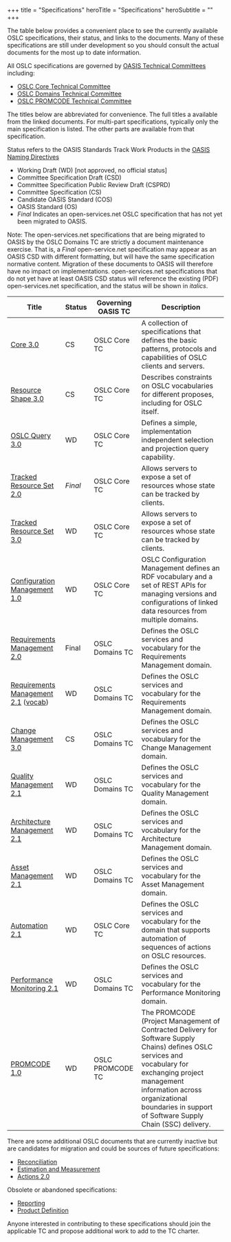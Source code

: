 +++
title = "Specifications"
heroTitle = "Specifications"
heroSubtitle = ""
+++

The table below provides a convenient place to see the currently available OSLC specifications, their status, and links to the documents.  Many of these specifications are still under development so you should consult the actual documents for the most up to date information.

All OSLC specifications are governed by [OASIS Technical Committees](http://www.oasis-oslc.org) including:

* [OSLC Core Technical Committee](https://www.oasis-open.org/committees/oslc-core)
* [OSLC Domains Technical Committee](https://www.oasis-open.org/committees/oslc-domains)
* [OSLC PROMCODE Technical Committee](https://www.oasis-open.org/committees/oslc-promcode)

The titles below are abbreviated for convenience. The full titles a available from the linked documents. For multi-part specifications, typically only the main specification is listed. The other parts are available from that specification.
 
Status refers to the OASIS Standards Track Work Products in the [OASIS Naming Directives](http://docs.oasis-open.org/specGuidelines/ndr/namingDirectives.html#stage)

* Working Draft (WD) \[not approved, no official status\]
* Committee Specification Draft (CSD)
* Committee Specification Public Review Draft (CSPRD)
* Committee Specification (CS)
* Candidate OASIS Standard (COS)
* OASIS Standard (OS)
* *Final* Indicates an open-services.net OSLC specification that has not yet been migrated to OASIS.

Note: The open-services.net specifications that are being migrated to OASIS by the OSLC Domains TC are strictly a document maintenance exercise. That is, a *Final* open-service.net specification may appear as an OASIS CSD with different formatting, but will have the same specification normative content. Migration of these documents to OASIS will therefore have no impact on implementations. open-services.net specifications that do not yet have at least OASIS CSD status will reference the existing (PDF) open-services.net specification, and the status will be shown in *italics*.


| Title | Status | Governing OASIS TC | Description |
|-------|--------|--------------------|-------------|
| [Core 3.0](http://docs.oasis-open.org/oslc-core/oslc-core/v3.0/oslc-core-v3.0-part1-overview.html) | CS | OSLC Core TC | A collection of specifications that defines the basic patterns, protocols and capabilities of OSLC clients and servers. |
| [Resource Shape 3.0](http://docs.oasis-open.org/oslc-core/oslc-core/v3.0/oslc-core-v3.0-part6-resource-shape.html) | CS | OSLC Core TC | Describes constraints on OSLC vocabularies for different proposes, including for OSLC itself. |
| [OSLC Query 3.0](https://raw.githack.com/oasis-tcs/oslc-core/master/docs/query/oslc-query.html) | WD | OSLC Core TC | Defines a simple, implementation independent selection and projection query capability. |
| [Tracked Resource Set 2.0](https://archive.open-services.net/wiki/core/TrackedResourceSet-2.0/)  | *Final* | OSLC Core TC | Allows servers to expose a set of resources whose state can be tracked by clients. |
| [Tracked Resource Set 3.0](https://raw.githack.com/oasis-tcs/oslc-core/master/docs/trs/tracked-resource-set.html)  | WD | OSLC Core TC | Allows servers to expose a set of resources whose state can be tracked by clients. |
| [Configuration Management 1.0](https://tools.oasis-open.org/version-control/browse/wsvn/oslc-ccm/tags/final/specs/config-mgt/oslc-config-mgt.html) | WD | OSLC Core TC | OSLC Configuration Management defines an RDF vocabulary and a set of REST APIs for managing versions and configurations of linked data resources from multiple domains. |
| [Requirements Management 2.0](https://archive.open-services.net/wiki/requirements-management/OSLC-Requirements-Management-Specification-version-2.0/index.html) | Final | OSLC Domains TC | Defines the OSLC services and vocabulary for the Requirements Management domain. |
| [Requirements Management 2.1](https://raw.githack.com/oslc-op/oslc-specs/master/specs/rm/requirements-management-spec.html) ([vocab](https://raw.githack.com/oslc-op/oslc-specs/master/specs/rm/requirements-management-vocab.html)) | WD | OSLC Domains TC | Defines the OSLC services and vocabulary for the Requirements Management domain. |
| [Change Management 3.0](http://docs.oasis-open.org/oslc-domains/cm/v3.0/cm-v3.0-part1-change-mgt.html) | CS | OSLC Domains TC | Defines the OSLC services and vocabulary for the Change Management domain. |
| [Quality Management 2.1](https://raw.githack.com/oasis-tcs/oslc-core/master/docs/qm/quality-management-spec.html) | WD | OSLC Domains TC | Defines the OSLC services and vocabulary for the Quality Management domain. |
| [Architecture Management 2.1](http://docs.oasis-open.org/oslc-domains/oslc-am/v2.1/oslc-am-v2.1-part1-architecture-management-spec.html) | WD | OSLC Domains TC | Defines the OSLC services and vocabulary for the Architecture Management domain. |
| [Asset Management 2.1](https://raw.githack.com/oasis-tcs/oslc-core/master/docs/asset/asset-management-spec.html) | WD | OSLC Domains TC | Defines the OSLC services and vocabulary for the Asset Management domain. |
| [Automation 2.1](https://raw.githack.com/oasis-tcs/oslc-core/master/docs/auto/automation-spec.html) | WD | OSLC Core TC | Defines the OSLC services and vocabulary for the domain that supports automation of sequences of actions on OSLC resources. |
| [Performance Monitoring 2.1](https://raw.githack.com/oasis-tcs/oslc-core/master/docs/perfmon/performance-monitoring-spec.html) | WD | OSLC Domains TC | Defines the OSLC services and vocabulary for the Performance Monitoring domain. |  
| [PROMCODE 1.0](https://tools.oasis-open.org/version-control/browse/wsvn/oslc-promcode/WorkingDrafts/promcode-interface-v1.0-wd01_Chapter3.docx) | WD | OSLC PROMCODE TC | The PROMCODE (Project Management of Contracted Delivery for Software Supply Chains) defines OSLC services and vocabulary for exchanging project management information across organizational boundaries in support of Software Supply Chain (SSC) delivery. |        

There are some additional OSLC documents that are currently inactive but are candidates for migration and could be sources of future specifications:

* [Reconciliation](http://archive.oslc.co/wiki/reconciliation/OSLC-Reconciliation-Specification-Version-2.0/index.html)
* [Estimation and Measurement](http://archive.oslc.co/wiki/estimation-and-measurement/Estimation-and-Measurement-Service-Version-1.0_-REST-API/index.html)
* [Actions 2.0](https://tools.oasis-open.org/version-control/browse/wsvn/oslc-core/trunk/specs/actions.html)

Obsolete or abandoned specifications:

* [Reporting](http://archive.oslc.co/bin/view/Main/ReportingSpecifications.html)
* [Product Definition](http://archive.oslc.co/bin/view/Main/PlmSpecExtensions.html)


Anyone interested in contributing to these specifications should join the applicable TC and propose additional work to add to the TC charter.
